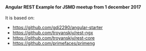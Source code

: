 #### Angular REST Example for JSMD meetup from 1 december 2017

It is based on:
- https://github.com/gdi2290/angular-starter
- https://github.com/troyanskiy/rest-ngx
- https://github.com/troyanskiy/rest-core
- https://github.com/primefaces/primeng
